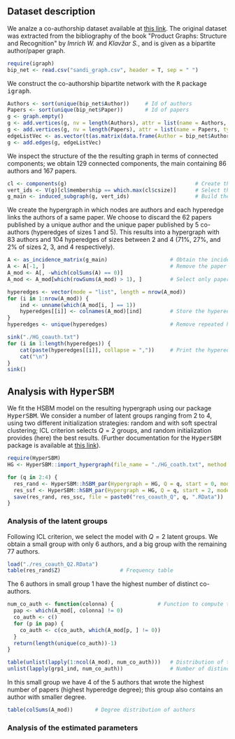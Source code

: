 ## Dataset description 

We analze a co-authorship dataset available at [this link](http://vlado.fmf.uni-lj.si/pub/networks/data/2mode/Sandi/Sandi.htm). The original dataset was extracted from the bibliography of the book "Product Graphs: Structure and Recognition" by _Imrich W._ and _Klav&#382;ar S._, and is given as a bipartite author/paper graph.
```r
require(igraph)
bip_net <- read.csv("sandi_graph.csv", header = T, sep = " ")
```

We construct the co-authorship bipartite network with the <tt>R</tt> package <tt>igraph</tt>. 
```r
Authors <- sort(unique(bip_net$Author))     # Id of authors
Papers <- sort(unique(bip_net$Paper))       # Id of papers
g <- graph.empty()
g <- add.vertices(g, nv = length(Authors), attr = list(name = Authors, type = rep(TRUE, length(Authors))))      # Add the first layer of nodes (authors)
g <- add.vertices(g, nv = length(Papers), attr = list(name = Papers, type = rep(FALSE, length(Papers))))        # Add the second layer of nodes (papers)
edgeListVec <- as.vector(t(as.matrix(data.frame(Author = bip_net$Author, Paper = bip_net$Paper))))
g <- add.edges(g, edgeListVec)                                                                                  # Add the edges
```

We inspect the structure of the the resulting graph in terms of connected components; we obtain 129 connected components, the main containing 86 authors and 167 papers.
```r
cl <- components(g)                                         # Create the connected components of the graph
vert_ids <- V(g)[cl$membership == which.max(cl$csize)]      # Select the main connected component
g_main <- induced_subgraph(g, vert_ids)                     # Build the corresponding bipartite graph
```

We create the hypergraph in which nodes are authors and each hyperedge links the authors of a same paper. We choose to discard the 62 papers published by a unique author and the unique paper published by 5 co-authors (hyperedges of sizes 1 and 5). This results into a hypergraph with 83 authors and 104 hyperedges of sizes between 2 and 4 (71%, 27%, and 2% of sizes 2, 3, and 4 respectively).
```r
A <- as_incidence_matrix(g_main)                    # Obtain the incidence matrix
A <- A[-1, ]                                        # Remove the paper with 5 authors
A_mod <- A[, -which(colSums(A) == 0)]
A_mod <- A_mod[which(rowSums(A_mod) > 1), ]         # Select only papers with more than 1 author

hyperedges <- vector(mode = "list", length = nrow(A_mod))
for (i in 1:nrow(A_mod)) {
    ind <- unname(which(A_mod[i, ] == 1))
    hyperedges[[i]] <- colnames(A_mod)[ind]         # Store the hyperedges in a list
}
hyperedges <- unique(hyperedges)                    # Remove repeated hyperedges

sink("./HG_coauth.txt")
for (i in 1:length(hyperedges)) {
    cat(paste(hyperedges[[i]], collapse = ","))     # Print the hyperedges to .txt file
    cat("\n")
}
sink()
```



## Analysis with <tt>HyperSBM</tt>

We fit the HSBM model on the resulting hypergraph using our package <tt>HyperSBM</tt>. We consider a number of latent groups ranging from 2 to 4, using two different initialization strategies: random and with soft spectral clustering;  ICL criterion selects $Q=2$ groups, and random initialization provides (here) the best results. (Further documentation for the <tt>HyperSBM</tt> package is available at [this link](https://github.com/LB1304/HyperSBM)).
```r
require(HyperSBM)
HG <- HyperSBM::import_hypergraph(file_name = "./HG_coath.txt", method = "full")

for (q in 2:4) {
  res_rand <- HyperSBM::hSBM_par(Hypergraph = HG, Q = q, start = 0, model = 0, tol = 1e-5, maxit_VEM = 100, maxit_FP = 100, n_threads = 30, print = TRUE)
  res_ssf <- HyperSBM::hSBM_par(Hypergraph = HG, Q = q, start = 2, model = 0, tol = 1e-5, maxit_VEM = 100, maxit_FP = 100, n_threads = 30, print = TRUE)
  save(res_rand, res_ssc, file = paste0("res_coauth_Q", q, ".RData"))
}
```



### Analysis of the latent groups

Following ICL criterion, we select the model with $Q=2$ latent groups. We obtain a small group with only 6 authors, and a big group with the remaining 77 authors. 
```r
load("./res_coauth_Q2.RData")
table(res_rand$Z)                   # Frequency table 
```

The 6 authors in small group 1 have the highest number of distinct co-authors.
```r
num_co_auth <- function(colonna) {              # Function to compute the number of co-authors of a given author (specified by its column index in matrix A_mod)
  pap <- which(A_mod[, colonna] != 0)
  co_auth <- c()
  for (p in pap) {
    co_auth <- c(co_auth, which(A_mod[p, ] != 0))
  }
  return(length(unique(co_auth))-1)
}

table(unlist(lapply(1:ncol(A_mod), num_co_auth)))   # Distribution of the number of distinct co-authors per author 
unlist(lapply(grp1_ind, num_co_auth))               # Number of distinct co-authors for the 6 athors in small group 1
```

In this small group we have 4 of the 5 authors that wrote the highest number of papers (highest hyperedge degree); this group also contains an author with smaller degree.
```r
table(colSums(A_mod))       # Degree distribution of authors

```


### Analysis of the estimated parameters






